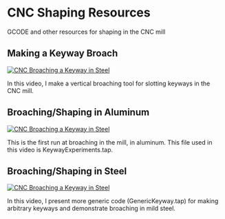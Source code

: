 # CNC Shaping Resources
GCODE and other resources for shaping in the CNC mill

## Making a Keyway Broach
[![CNC Broaching a Keyway in Steel](https://img.youtube.com/vi/WUXmFfusj8Q/0.jpg)](https://www.youtube.com/watch?v=WUXmFfusj8Q)

In this video, I make a vertical broaching tool for slotting keyways in the CNC mill.

## Broaching/Shaping in Aluminum
[![CNC Broaching a Keyway in Steel](https://img.youtube.com/vi/vD9acXVdwew/0.jpg)](https://www.youtube.com/watch?v=vD9acXVdwew)

This is the first run at broaching in the mill, in aluminum.  This file used in this video is KeywayExperiments.tap.

## Broaching/Shaping in Steel
[![CNC Broaching a Keyway in Steel](https://img.youtube.com/vi/cRve86xZbrw/0.jpg)](https://www.youtube.com/watch?v=cRve86xZbrw)

In this video, I present more generic code (GenericKeyway.tap) for making arbitrary keyways and demonstrate broaching in mild steel.
